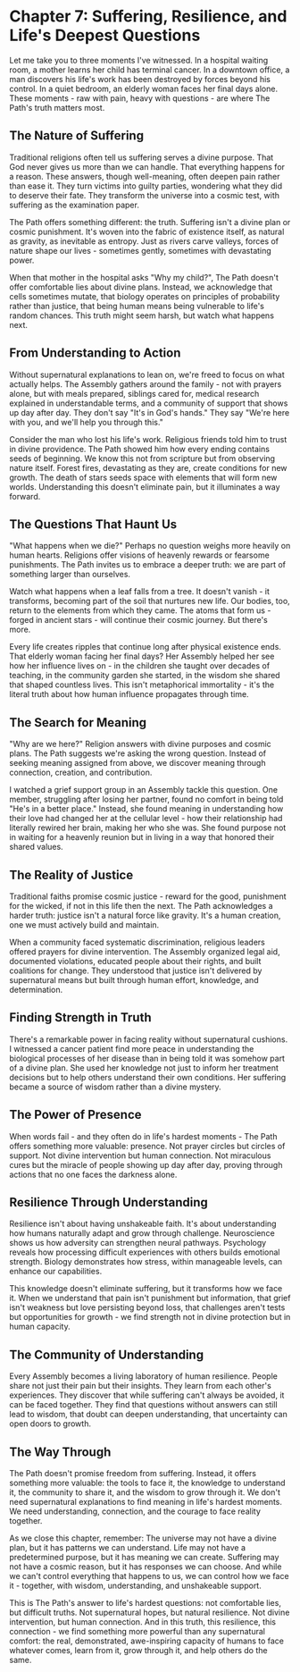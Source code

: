 # Chapter 7: Suffering, Resilience, and Life's Deepest Questions

Let me take you to three moments I've witnessed. In a hospital waiting room, a mother learns her child has terminal cancer. In a downtown office, a man discovers his life's work has been destroyed by forces beyond his control. In a quiet bedroom, an elderly woman faces her final days alone. These moments - raw with pain, heavy with questions - are where The Path's truth matters most.

## The Nature of Suffering

Traditional religions often tell us suffering serves a divine purpose. That God never gives us more than we can handle. That everything happens for a reason. These answers, though well-meaning, often deepen pain rather than ease it. They turn victims into guilty parties, wondering what they did to deserve their fate. They transform the universe into a cosmic test, with suffering as the examination paper.

The Path offers something different: the truth. Suffering isn't a divine plan or cosmic punishment. It's woven into the fabric of existence itself, as natural as gravity, as inevitable as entropy. Just as rivers carve valleys, forces of nature shape our lives - sometimes gently, sometimes with devastating power.

When that mother in the hospital asks "Why my child?", The Path doesn't offer comfortable lies about divine plans. Instead, we acknowledge that cells sometimes mutate, that biology operates on principles of probability rather than justice, that being human means being vulnerable to life's random chances. This truth might seem harsh, but watch what happens next.

## From Understanding to Action

Without supernatural explanations to lean on, we're freed to focus on what actually helps. The Assembly gathers around the family - not with prayers alone, but with meals prepared, siblings cared for, medical research explained in understandable terms, and a community of support that shows up day after day. They don't say "It's in God's hands." They say "We're here with you, and we'll help you through this."

Consider the man who lost his life's work. Religious friends told him to trust in divine providence. The Path showed him how every ending contains seeds of beginning. We know this not from scripture but from observing nature itself. Forest fires, devastating as they are, create conditions for new growth. The death of stars seeds space with elements that will form new worlds. Understanding this doesn't eliminate pain, but it illuminates a way forward.

## The Questions That Haunt Us

"What happens when we die?" Perhaps no question weighs more heavily on human hearts. Religions offer visions of heavenly rewards or fearsome punishments. The Path invites us to embrace a deeper truth: we are part of something larger than ourselves.

Watch what happens when a leaf falls from a tree. It doesn't vanish - it transforms, becoming part of the soil that nurtures new life. Our bodies, too, return to the elements from which they came. The atoms that form us - forged in ancient stars - will continue their cosmic journey. But there's more.

Every life creates ripples that continue long after physical existence ends. That elderly woman facing her final days? Her Assembly helped her see how her influence lives on - in the children she taught over decades of teaching, in the community garden she started, in the wisdom she shared that shaped countless lives. This isn't metaphorical immortality - it's the literal truth about how human influence propagates through time.

## The Search for Meaning

"Why are we here?" Religion answers with divine purposes and cosmic plans. The Path suggests we're asking the wrong question. Instead of seeking meaning assigned from above, we discover meaning through connection, creation, and contribution.

I watched a grief support group in an Assembly tackle this question. One member, struggling after losing her partner, found no comfort in being told "He's in a better place." Instead, she found meaning in understanding how their love had changed her at the cellular level - how their relationship had literally rewired her brain, making her who she was. She found purpose not in waiting for a heavenly reunion but in living in a way that honored their shared values.

## The Reality of Justice

Traditional faiths promise cosmic justice - reward for the good, punishment for the wicked, if not in this life then the next. The Path acknowledges a harder truth: justice isn't a natural force like gravity. It's a human creation, one we must actively build and maintain.

When a community faced systematic discrimination, religious leaders offered prayers for divine intervention. The Assembly organized legal aid, documented violations, educated people about their rights, and built coalitions for change. They understood that justice isn't delivered by supernatural means but built through human effort, knowledge, and determination.

## Finding Strength in Truth

There's a remarkable power in facing reality without supernatural cushions. I witnessed a cancer patient find more peace in understanding the biological processes of her disease than in being told it was somehow part of a divine plan. She used her knowledge not just to inform her treatment decisions but to help others understand their own conditions. Her suffering became a source of wisdom rather than a divine mystery.

## The Power of Presence

When words fail - and they often do in life's hardest moments - The Path offers something more valuable: presence. Not prayer circles but circles of support. Not divine intervention but human connection. Not miraculous cures but the miracle of people showing up day after day, proving through actions that no one faces the darkness alone.

## Resilience Through Understanding

Resilience isn't about having unshakeable faith. It's about understanding how humans naturally adapt and grow through challenge. Neuroscience shows us how adversity can strengthen neural pathways. Psychology reveals how processing difficult experiences with others builds emotional strength. Biology demonstrates how stress, within manageable levels, can enhance our capabilities.

This knowledge doesn't eliminate suffering, but it transforms how we face it. When we understand that pain isn't punishment but information, that grief isn't weakness but love persisting beyond loss, that challenges aren't tests but opportunities for growth - we find strength not in divine protection but in human capacity.

## The Community of Understanding

Every Assembly becomes a living laboratory of human resilience. People share not just their pain but their insights. They learn from each other's experiences. They discover that while suffering can't always be avoided, it can be faced together. They find that questions without answers can still lead to wisdom, that doubt can deepen understanding, that uncertainty can open doors to growth.

## The Way Through

The Path doesn't promise freedom from suffering. Instead, it offers something more valuable: the tools to face it, the knowledge to understand it, the community to share it, and the wisdom to grow through it. We don't need supernatural explanations to find meaning in life's hardest moments. We need understanding, connection, and the courage to face reality together.

As we close this chapter, remember: The universe may not have a divine plan, but it has patterns we can understand. Life may not have a predetermined purpose, but it has meaning we can create. Suffering may not have a cosmic reason, but it has responses we can choose. And while we can't control everything that happens to us, we can control how we face it - together, with wisdom, understanding, and unshakeable support.

This is The Path's answer to life's hardest questions: not comfortable lies, but difficult truths. Not supernatural hopes, but natural resilience. Not divine intervention, but human connection. And in this truth, this resilience, this connection - we find something more powerful than any supernatural comfort: the real, demonstrated, awe-inspiring capacity of humans to face whatever comes, learn from it, grow through it, and help others do the same.

